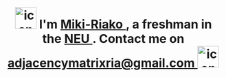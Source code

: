 <h1 align="center">
    <img src="https://techstack-generator.vercel.app/python-icon.svg" alt="icon" width="50" height="50" />
    I'm
    <a href="404" target="_blank">
        Miki-Riako
    </a>
        , a freshman in the 
    <a href="https://en.wikipedia.org/wiki/Northeastern_University_(China)" target="_blank">
        NEU
    </a>
        . Contact me on
    <a href="https://mail.google.com" target="_blank">
        adjacencymatrixria@gmail.com
    </a>
    <img src="https://techstack-generator.vercel.app/csharp-icon.svg" alt="icon" width="50" height="50" />
</h1>

<!---
Miki-Riako/Miki-Riako is a ✨ special ✨ repository because its `README.md` (this file) appears on your GitHub profile.
You can click the Preview link to take a look at your changes.
--->

